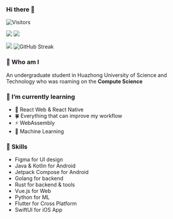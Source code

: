 ### Hi there 👋  
![Visitors](https://api.visitorbadge.io/api/visitors?path=OXeu&labelColor=%23697689&countColor=%2337d67a&labelStyle=upper)

![](https://github-readme-stats-one-bice.vercel.app/api?username=OXeu&show_icons=true&include_all_commits=true&role=OWNER,ORGANIZATION_MEMBER#gh-light-mode-only)
![](https://github-readme-streak-stats.herokuapp.com/?user=OXeu&date_format=%5BY.%5Dn.j#gh-light-mode-only)

![](https://github-readme-stats-one-bice.vercel.app/api?username=OXeu&show_icons=true&theme=calm&include_all_commits=true&role=OWNER,ORGANIZATION_MEMBER#gh-dark-mode-only)
![GitHub Streak](https://github-readme-streak-stats.herokuapp.com?user=OXeu&theme=dark&date_format=%5BY.%5Dn.j#gh-dark-mode-only)

### 🙌 Who am I
An undergraduate student in Huazhong University of Science and Technology who was roaming on the **Compute Science**


### 🌱 I’m currently learning
- 🐙 React Web & React Native 
- 🍀 Everything that can improve my workflow
- ⚡ WebAssembly
- 👋 Machine Learning


### 🍭 Skills
- Figma for UI design
- Java & Kotlin for Android
- Jetpack Compose for Android
- Golang for backend
- Rust for backend & tools
- Vue.js for Web
- Python for ML
- Flutter for Cross Platform
- SwiftUI for iOS App

